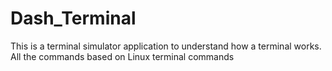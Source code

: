 # Dash_Terminal
This is a terminal simulator application to understand how a terminal works. All the commands based on Linux terminal commands
